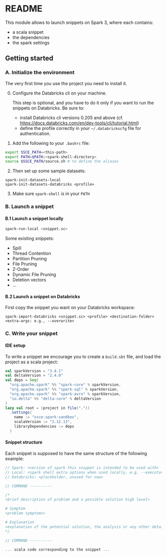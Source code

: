 # README

This module allows to launch snippets on Spark 3, where each contains:

- a scala snippet
- the dependencies
- the spark settings

## Getting started

### A. Initialize the environment

The very first time you use the project you need to install it. 

0. Configure the Databricks cli on your machine.

   This step is optional, and you have to do it only if you want to run the snippets on Databricks.
   Be sure to:
   - install Databricks cli versions 0.205 and above (cf. https://docs.databricks.com/en/dev-tools/cli/tutorial.html)
   - define the profile correctly in your `~/.databrickscfg` file for authentication.

1. Add the following to your `.bashrc` file: 

```bash
export SSCE_PATH=<this-path>
export PATH=$PATH:<spark-shell-directory>
source $SSCE_PATH/source.sh # to define the aliases
```

2. Then set up some sample datasets:

```
spark-init-datasets-local
spark-init-datasets-databricks <profile>
```

3. Make sure `spark-shell` is in your `PATH`

### B. Launch a snippet

#### B.1 Launch a snippet locally

```bash
spark-run-local <snippet.sc>
```

Some existing snippets:

- Spill
- Thread Contention
- Partition Pruning
- File Pruning
- Z-Order
- Dynamic File Pruning
- Deletion vectors
- ...

#### B.2 Launch a snippet on Databricks

First copy the snippet you want on your Databricks workspace:

```
spark-import-databricks <snippet.sc> <profile> <destination-folder> <extra-args: e.g., --overwrite>
```

### C. Write your snippet

#### IDE setup

To write a snippet we encourage you to create a `build.sbt` file, and load the project as a scala project:

```scala
val sparkVersion = "3.4.1"
val deltaVersion = "2.4.0"
val deps = Seq(
  "org.apache.spark" %% "spark-core" % sparkVersion,
  "org.apache.spark" %% "spark-sql" % sparkVersion,
  "org.apache.spark" %% "spark-avro" % sparkVersion,
  "io.delta" %% "delta-core" % deltaVersion
)
lazy val root = (project in file("."))
  .settings(
    name := "ssce-spark-sandbox",
    scalaVersion := "2.12.13",
    libraryDependencies := deps
  )
```

#### Snippet structure

Each snippet is supposed to have the same structure of the following example:

```scala
// Spark: <version of spark this snippet is intended to be used with>
// Local: <spark shell extra options when used locally, e.g. --executor-memory 1G --driver-memory 1G --executor-cores 1 --master local[2] >
// Databricks: <placeholder, unused for now>

// COMMAND ----------

/*
<brief description of problem and a possible solution high level>

# Symptom
<problem symptoms>

# Explanation
<explanation of the potential solution, the analysis or any other detail about how to address the problem>
*/

// COMMAND ----------

... scala code corresponding to the snippet ...

```
